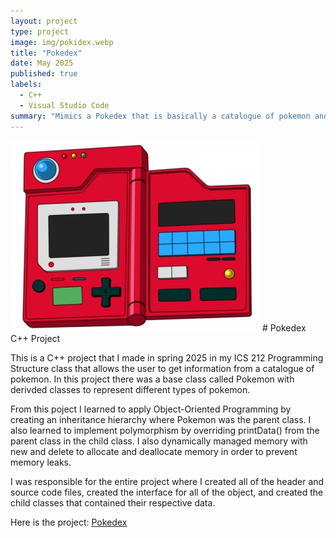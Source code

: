```yaml
---
layout: project
type: project
image: img/pokidex.webp 
title: "Pokedex"
date: May 2025
published: true
labels:
  - C++
  - Visual Studio Code
summary: "Mimics a Pokedex that is basically a catalogue of pokemon and information about them. Uses object oriented programming using inheritance and polymorphism."
---
```


<img class="img-fluid" src="/img/pokidex.webp">
# Pokedex C++ Project

This is a C++ project that I made in spring 2025 in my ICS 212 Programming Structure class that allows the user to get information from a catalogue of pokemon. In this project there was a base class called Pokemon with derivded classes to represent different types of pokemon.

From this poject I learned to apply Object-Oriented Programming by creating an inheritance hierarchy where Pokemon was the parent class. I also learned to implement polymorphism by overriding printData() from the parent class in the child class. I also dynamically managed memory with new and delete to allocate and deallocate memory in order to prevent memory leaks.

I was responsible for the entire project where I created all of the header and source code files, created the interface for all of the object, and created the child classes that contained their respective data. 

Here is the project: <a href="https://github.com/KateHamada/Pokedex.git">Pokedex</a>

